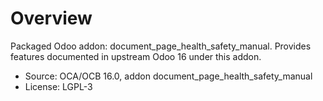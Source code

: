 # Overview

Packaged Odoo addon: document_page_health_safety_manual. Provides features documented in upstream Odoo 16 under this addon.

- Source: OCA/OCB 16.0, addon document_page_health_safety_manual
- License: LGPL-3
